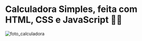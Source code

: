 <h1>Calculadora Simples, feita com HTML, CSS e JavaScript 📱✨</h1>

![foto_calculadora](https://user-images.githubusercontent.com/111032225/184795120-8bb67159-7ae4-410c-8ac9-533ded432b3b.png)
